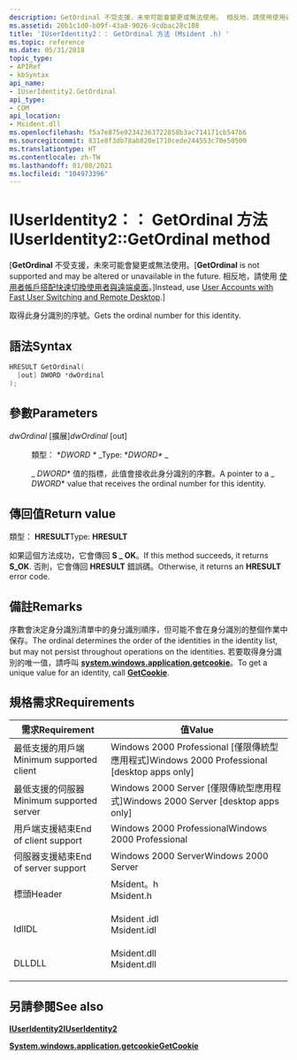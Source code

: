 ```yaml
---
description: GetOrdinal 不受支援，未來可能會變更或無法使用。 相反地，請使用使用者帳戶搭配快速切換使用者與遠端桌面。
ms.assetid: 20b1c1d0-b09f-43a8-9026-9cdbac28c108
title: 'IUserIdentity2：： GetOrdinal 方法 (Msident .h) '
ms.topic: reference
ms.date: 05/31/2018
topic_type:
- APIRef
- kbSyntax
api_name:
- IUserIdentity2.GetOrdinal
api_type:
- COM
api_location:
- Msident.dll
ms.openlocfilehash: f5a7e875e92342363722858b3ac714171cb547b6
ms.sourcegitcommit: 831e8f3db78ab820e1710cede244553c70e50500
ms.translationtype: HT
ms.contentlocale: zh-TW
ms.lasthandoff: 01/08/2021
ms.locfileid: "104973396"
---
```

# <a name="iuseridentity2getordinal-method"></a><span data-ttu-id="41d54-104">IUserIdentity2：： GetOrdinal 方法</span><span class="sxs-lookup"><span data-stu-id="41d54-104">IUserIdentity2::GetOrdinal method</span></span>

<span data-ttu-id="41d54-105">\[**GetOrdinal** 不受支援，未來可能會變更或無法使用。</span><span class="sxs-lookup"><span data-stu-id="41d54-105">\[**GetOrdinal** is not supported and may be altered or unavailable in the future.</span></span> <span data-ttu-id="41d54-106">相反地，請使用 [使用者帳戶搭配快速切換使用者與遠端桌面](fastuserswitching.md)。\]</span><span class="sxs-lookup"><span data-stu-id="41d54-106">Instead, use [User Accounts with Fast User Switching and Remote Desktop](fastuserswitching.md).\]</span></span>

<span data-ttu-id="41d54-107">取得此身分識別的序號。</span><span class="sxs-lookup"><span data-stu-id="41d54-107">Gets the ordinal number for this identity.</span></span>

## <a name="syntax"></a><span data-ttu-id="41d54-108">語法</span><span class="sxs-lookup"><span data-stu-id="41d54-108">Syntax</span></span>


```C++
HRESULT GetOrdinal(
  [out] DWORD *dwOrdinal
);
```



## <a name="parameters"></a><span data-ttu-id="41d54-109">參數</span><span class="sxs-lookup"><span data-stu-id="41d54-109">Parameters</span></span>

<dl> <dt>

<span data-ttu-id="41d54-110">*dwOrdinal* \[擴展\]</span><span class="sxs-lookup"><span data-stu-id="41d54-110">*dwOrdinal* \[out\]</span></span>
</dt> <dd>

<span data-ttu-id="41d54-111">類型： \**DWORD \** _</span><span class="sxs-lookup"><span data-stu-id="41d54-111">Type: \**DWORD\** _</span></span>

<span data-ttu-id="41d54-112">_ *DWORD*\* 值的指標，此值會接收此身分識別的序數。</span><span class="sxs-lookup"><span data-stu-id="41d54-112">A pointer to a _ *DWORD*\* value that receives the ordinal number for this identity.</span></span>

</dd> </dl>

## <a name="return-value"></a><span data-ttu-id="41d54-113">傳回值</span><span class="sxs-lookup"><span data-stu-id="41d54-113">Return value</span></span>

<span data-ttu-id="41d54-114">類型： **HRESULT**</span><span class="sxs-lookup"><span data-stu-id="41d54-114">Type: **HRESULT**</span></span>

<span data-ttu-id="41d54-115">如果這個方法成功，它會傳回 **S \_ OK**。</span><span class="sxs-lookup"><span data-stu-id="41d54-115">If this method succeeds, it returns **S\_OK**.</span></span> <span data-ttu-id="41d54-116">否則，它會傳回 **HRESULT** 錯誤碼。</span><span class="sxs-lookup"><span data-stu-id="41d54-116">Otherwise, it returns an **HRESULT** error code.</span></span>

## <a name="remarks"></a><span data-ttu-id="41d54-117">備註</span><span class="sxs-lookup"><span data-stu-id="41d54-117">Remarks</span></span>

<span data-ttu-id="41d54-118">序數會決定身分識別清單中的身分識別順序，但可能不會在身分識別的整個作業中保存。</span><span class="sxs-lookup"><span data-stu-id="41d54-118">The ordinal determines the order of the identities in the identity list, but may not persist throughout operations on the identities.</span></span> <span data-ttu-id="41d54-119">若要取得身分識別的唯一值，請呼叫 [**system.windows.application.getcookie**](iuseridentity-getcookie.md)。</span><span class="sxs-lookup"><span data-stu-id="41d54-119">To get a unique value for an identity, call [**GetCookie**](iuseridentity-getcookie.md).</span></span>

## <a name="requirements"></a><span data-ttu-id="41d54-120">規格需求</span><span class="sxs-lookup"><span data-stu-id="41d54-120">Requirements</span></span>



| <span data-ttu-id="41d54-121">需求</span><span class="sxs-lookup"><span data-stu-id="41d54-121">Requirement</span></span> | <span data-ttu-id="41d54-122">值</span><span class="sxs-lookup"><span data-stu-id="41d54-122">Value</span></span> |
|-------------------------------------|----------------------------------------------------------------------------------------|
| <span data-ttu-id="41d54-123">最低支援的用戶端</span><span class="sxs-lookup"><span data-stu-id="41d54-123">Minimum supported client</span></span><br/> | <span data-ttu-id="41d54-124">Windows 2000 Professional \[僅限傳統型應用程式\]</span><span class="sxs-lookup"><span data-stu-id="41d54-124">Windows 2000 Professional \[desktop apps only\]</span></span><br/>                             |
| <span data-ttu-id="41d54-125">最低支援的伺服器</span><span class="sxs-lookup"><span data-stu-id="41d54-125">Minimum supported server</span></span><br/> | <span data-ttu-id="41d54-126">Windows 2000 Server \[僅限傳統型應用程式\]</span><span class="sxs-lookup"><span data-stu-id="41d54-126">Windows 2000 Server \[desktop apps only\]</span></span><br/>                                   |
| <span data-ttu-id="41d54-127">用戶端支援結束</span><span class="sxs-lookup"><span data-stu-id="41d54-127">End of client support</span></span><br/>    | <span data-ttu-id="41d54-128">Windows 2000 Professional</span><span class="sxs-lookup"><span data-stu-id="41d54-128">Windows 2000 Professional</span></span><br/>                                                   |
| <span data-ttu-id="41d54-129">伺服器支援結束</span><span class="sxs-lookup"><span data-stu-id="41d54-129">End of server support</span></span><br/>    | <span data-ttu-id="41d54-130">Windows 2000 Server</span><span class="sxs-lookup"><span data-stu-id="41d54-130">Windows 2000 Server</span></span><br/>                                                         |
| <span data-ttu-id="41d54-131">標頭</span><span class="sxs-lookup"><span data-stu-id="41d54-131">Header</span></span><br/>                   | <dl> <span data-ttu-id="41d54-132"><dt>Msident。h</dt></span><span class="sxs-lookup"><span data-stu-id="41d54-132"><dt>Msident.h</dt></span></span> </dl>   |
| <span data-ttu-id="41d54-133">Idl</span><span class="sxs-lookup"><span data-stu-id="41d54-133">IDL</span></span><br/>                      | <dl> <span data-ttu-id="41d54-134"><dt>Msident .idl</dt></span><span class="sxs-lookup"><span data-stu-id="41d54-134"><dt>Msident.idl</dt></span></span> </dl> |
| <span data-ttu-id="41d54-135">DLL</span><span class="sxs-lookup"><span data-stu-id="41d54-135">DLL</span></span><br/>                      | <dl> <span data-ttu-id="41d54-136"><dt>Msident.dll</dt></span><span class="sxs-lookup"><span data-stu-id="41d54-136"><dt>Msident.dll</dt></span></span> </dl> |



## <a name="see-also"></a><span data-ttu-id="41d54-137">另請參閱</span><span class="sxs-lookup"><span data-stu-id="41d54-137">See also</span></span>

<dl> <dt>

[<span data-ttu-id="41d54-138">**IUserIdentity2**</span><span class="sxs-lookup"><span data-stu-id="41d54-138">**IUserIdentity2**</span></span>](iuseridentity2.md)
</dt> <dt>

[<span data-ttu-id="41d54-139">**System.windows.application.getcookie**</span><span class="sxs-lookup"><span data-stu-id="41d54-139">**GetCookie**</span></span>](iuseridentity-getcookie.md)
</dt> </dl>

 

 





